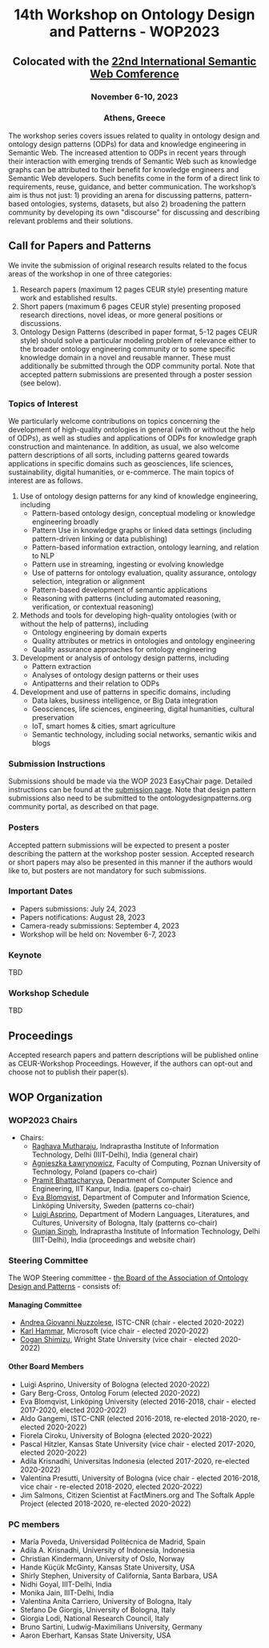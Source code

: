 # <center>14th Workshop on Ontology Design and Patterns - WOP2023</center>
## <center>Colocated with the [22nd International Semantic Web Comference](https://iswc2023.semanticweb.org/)</center>
### <center>November 6-10, 2023 </center>
### <center>Athens, Greece</center>

The workshop series covers issues related to quality in ontology design and ontology design patterns (ODPs) for data and knowledge engineering in Semantic Web. The increased attention to ODPs in recent years through their interaction with emerging trends of Semantic Web such as knowledge graphs can be attributed to their benefit for knowledge engineers and Semantic Web developers. Such benefits come in the form of a direct link to requirements, reuse, guidance, and better communication. The workshop’s aim is thus not just: 1) providing an arena for discussing patterns, pattern-based ontologies, systems, datasets, but also 2) broadening the pattern community by developing its own "discourse" for discussing and describing relevant problems and their solutions.


## Call for Papers and Patterns
We invite the submission of original research results related to the focus areas of the workshop in one of three categories:

1. Research papers (maximum 12 pages CEUR style) presenting mature work and established results.
2. Short papers (maximum 6 pages CEUR style) presenting proposed research directions, novel ideas, or more general positions or discussions.
3. Ontology Design Patterns (described in paper format, 5-12 pages CEUR style) should solve a particular modeling problem of relevance either to the broader ontology engineering community or to some specific knowledge domain in a novel and reusable manner. These must additionally be submitted through the ODP community portal. Note that accepted pattern submissions are presented through a poster session (see below).


### Topics of Interest
We particularly welcome contributions on topics concerning the development of high-quality ontologies in general (with or without the help of ODPs), as well as studies and applications of ODPs for knowledge graph construction and maintenance. In addition, as usual, we also welcome pattern descriptions of all sorts, including patterns geared towards applications in specific domains such as geosciences, life sciences, sustainability, digital humanities, or e-commerce. The main topics of interest are as follows.

1. Use of ontology design patterns for any kind of knowledge engineering, including
	- Pattern-based ontology design, conceptual modeling or knowledge engineering broadly
	- Pattern Use in knowledge graphs or linked data settings (including pattern-driven linking or data publishing)
	- Pattern-based information extraction, ontology learning, and relation to NLP
	- Pattern use in streaming, ingesting or evolving knowledge
	- Use of patterns for ontology evaluation, quality assurance, ontology selection, integration or alignment
	- Pattern-based development of semantic applications
	- Reasoning with patterns (including automated reasoning, verification, or contextual reasoning)
2. Methods and tools for developing high-quality ontologies (with or without the help of patterns), including
	- Ontology engineering by domain experts
	- Quality attributes or metrics in ontologies and ontology engineering
	- Quality assurance approaches for ontology engineering
3. Development or analysis of ontology design patterns, including
	- Pattern extraction
	- Analyses of ontology design patterns or their uses
	- Antipatterns and their relation to ODPs
4. Development and use of patterns in specific domains, including
	- Data lakes, business intelligence, or Big Data integration
	- Geosciences, life sciences, engineering, digital humanities, cultural preservation
	- IoT, smart homes & cities, smart agriculture
	- Semantic technology, including social networks, semantic wikis and blogs


### Submission Instructions
Submissions should be made via the WOP 2023 EasyChair page. Detailed instructions can be found at the [submission page](submission_instructions.md). Note that design pattern submissions also need to be submitted to the ontologydesignpatterns.org community portal, as described on that page.

### Posters
Accepted pattern submissions will be expected to present a poster describing the pattern at the workshop poster session. Accepted research or short papers may also be presented in this manner if the authors would like to, but posters are not mandatory for such submissions.

### Important Dates
- Papers submissions: July 24, 2023 
- Papers notifications: August 28, 2023 
- Camera-ready submissions: September 4, 2023 
- Workshop will be held on: November 6-7, 2023

### Keynote
TBD

### Workshop Schedule
TBD

## Proceedings
Accepted research papers and pattern descriptions will be published online as CEUR-Workshop Proceedings. However, if the authors can opt-out and choose not to publish their paper(s).

## WOP Organization
### WOP2023 Chairs
* Chairs:
  * [Raghava Mutharaju](http://raghavam.github.io/), Indraprastha Institute of Information Technology, Delhi (IIIT-Delhi), India (general chair)
  * [Agnieszka Ławrynowicz](http://www.cs.put.poznan.pl/alawrynowicz), Faculty of Computing, Poznan University of Technology, Poland (papers co-chair)
  * [Pramit Bhattacharyya](https://www.linkedin.com/in/pramit-bhattacharyya-9a4060122/), Department of Computer Science and Engineering, IIT Kanpur, India. (papers co-chair)
  * [Eva Blomqvist](https://www.evablomqvist.se/), Department of Computer and Information Science, Linköping University, Sweden (patterns co-chair)
  * [Luigi Asprino](http://luigiasprino.it/), Department of Modern Languages, Literatures, and Cultures, University of Bologna, Italy (patterns co-chair)
  * [Gunjan Singh](https://gunjansingh1.github.io/), Indraprastha Institute of Information Technology, Delhi (IIIT-Delhi), India (proceedings and website chair)

### Steering Committee
The WOP Steering committee - [the Board of the Association of Ontology Design and Patterns](http://ontologydesignpatterns.org/wiki/ODPA) - consists of: 
#### Managing Committee
* [Andrea Giovanni Nuzzolese](https://www.istc.cnr.it/it/people/andrea-giovanni-nuzzolese), ISTC-CNR (chair - elected 2020-2022)
* [Karl Hammar](https://karlhammar.com/), Microsoft (vice chair - elected 2020-2022)
* [Cogan Shimizu](https://coganshimizu.com/), Wright State University (vice chair - elected 2020-2022) 

#### Other Board Members
* Luigi Asprino, University of Bologna (elected 2020-2022)
* Gary Berg-Cross, Ontolog Forum (elected 2020-2022)
* Eva Blomqvist, Linköping University (elected 2016-2018, chair - elected 2017-2020, elected 2020-2022)
* Aldo Gangemi, ISTC-CNR (elected 2016-2018, re-elected 2018-2020, re-elected 2020-2022)
* Fiorela Ciroku, University of Bologna (elected 2020-2022)
* Pascal Hitzler, Kansas State University (vice chair - elected 2017-2020, elected 2020-2022)
* Adila Krisnadhi, Universitas Indonesia (elected 2017-2020, re-elected 2020-2022)
* Valentina Presutti, University of Bologna (vice chair - elected 2016-2018, vice chair - re-elected 2018-2020, elected 2020-2022)
* Jim Salmons, Citizen Scientist at FactMiners.org and The Softalk Apple Project (elected 2018-2020, re-elected 2020-2022)

### PC members
  - María Poveda, Universidad Politécnica de Madrid, Spain
  - Adila A. Krisnadhi, University of Indonesia, Indonesia
  - Christian Kindermann, University of Oslo, Norway
  - Hande Küçük McGinty, Kansas State University, USA
  - Shirly Stephen, University of California, Santa Barbara, USA
  - Nidhi Goyal, IIIT-Delhi, India
  - Monika Jain, IIIT-Delhi, India
  - Valentina Anita Carriero, University of Bologna, Italy
  - Stefano De Giorgis, University of Bologna, Italy
  - Giorgia Lodi, National Research Council, Italy
  - Bruno Sartini, Ludwig-Maximilians University, Germany
  - Aaron Eberhart, Kansas State University, USA